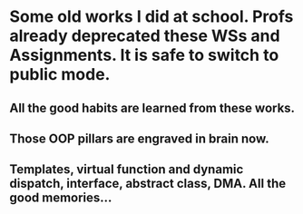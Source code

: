 # Some old works I did at school. Profs already deprecated these WSs and Assignments. It is safe to switch to public mode.
## All the good habits are learned from these works. 
## Those OOP pillars are engraved in brain now. 
## Templates, virtual function and dynamic dispatch, interface, abstract class, DMA. All the good memories...
